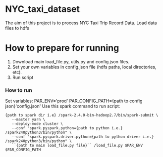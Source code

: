 # NYC_taxi_dataset
The aim of this project is to process NYC Taxi Trip Record Data.
Load data files to hdfs

# How to prepare for running

1. Download main load_file.py, utils.py and config.json files.
2. Set your own variables in config.json file (hdfs paths, local directories, etc).
3. Run script

### How to run
Set variables:
PAR_ENV='prod'
PAR_CONFIG_PATH={path to config json}'config.json'
Use this spark command to run script:

```
{path to spark dir i.e} /spark-2.4.0-bin-hadoop2.7/bin/spark-submit \
   --master yarn \
   --deploy-mode cluster \
   --conf "spark.pyspark.python={path to python i.e.} /spark240python3/bin/python" \
   --conf "spark.pyspark.driver.python={path to python driver i.e.} /spark240python3/bin/python" \
   ``{path to main load_file.py file}`` /load_file.py $PAR_ENV $PAR_CONFIG_PATH
```
